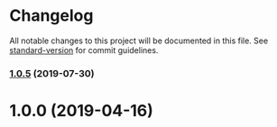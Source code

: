 # Changelog

All notable changes to this project will be documented in this file. See [standard-version](https://github.com/conventional-changelog/standard-version) for commit guidelines.

### [1.0.5](https://github.com/justinlettau/driver-license-validator/compare/v1.0.0...v1.0.5) (2019-07-30)

# 1.0.0 (2019-04-16)
